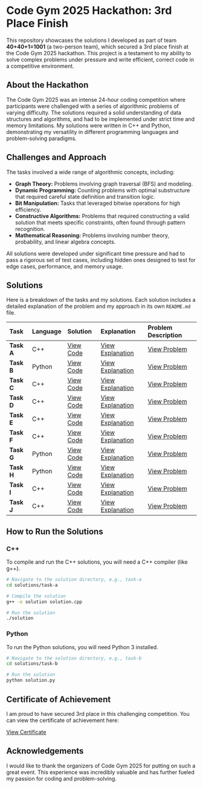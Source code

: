 # Code Gym 2025 Hackathon: 3rd Place Finish

This repository showcases the solutions I developed as part of team **40+40+1=1001** (a two-person team), which secured a 3rd place finish at the Code Gym 2025 hackathon. This project is a testament to my ability to solve complex problems under pressure and write efficient, correct code in a competitive environment.

## About the Hackathon

The Code Gym 2025 was an intense 24-hour coding competition where participants were challenged with a series of algorithmic problems of varying difficulty. The solutions required a solid understanding of data structures and algorithms, and had to be implemented under strict time and memory limitations. My solutions were written in C++ and Python, demonstrating my versatility in different programming languages and problem-solving paradigms.

## Challenges and Approach

The tasks involved a wide range of algorithmic concepts, including:
*   **Graph Theory:** Problems involving graph traversal (BFS) and modeling.
*   **Dynamic Programming:** Counting problems with optimal substructure that required careful state definition and transition logic.
*   **Bit Manipulation:** Tasks that leveraged bitwise operations for high efficiency.
*   **Constructive Algorithms:** Problems that required constructing a valid solution that meets specific constraints, often found through pattern recognition.
*   **Mathematical Reasoning:** Problems involving number theory, probability, and linear algebra concepts.

All solutions were developed under significant time pressure and had to pass a rigorous set of test cases, including hidden ones designed to test for edge cases, performance, and memory usage.

## Solutions

Here is a breakdown of the tasks and my solutions. Each solution includes a detailed explanation of the problem and my approach in its own `README.md` file.

| Task | Language | Solution | Explanation | Problem Description |
| :--- | :--- | :--- | :--- | :--- |
| **Task A** | C++ | [View Code](./solutions/task-a/solution.cpp) | [View Explanation](./solutions/task-a/README.md) | [View Problem](./task-questions/Task%20A.pdf) |
| **Task B** | Python | [View Code](./solutions/task-b/solution.py) | [View Explanation](./solutions/task-b/README.md) | [View Problem](./task-questions/Task%20B.pdf) |
| **Task C** | C++ | [View Code](./solutions/task-c/solution.cpp) | [View Explanation](./solutions/task-c/README.md) | [View Problem](./task-questions/Task%20C.pdf) |
| **Task D** | C++ | [View Code](./solutions/task-d/solution.cpp) | [View Explanation](./solutions/task-d/README.md) | [View Problem](./task-questions/Task%20D.pdf) |
| **Task E** | C++ | [View Code](./solutions/task-e/solution.cpp) | [View Explanation](./solutions/task-e/README.md) | [View Problem](./task-questions/Task%20E.pdf) |
| **Task F** | C++ | [View Code](./solutions/task-f/solution.cpp) | [View Explanation](./solutions/task-f/README.md) | [View Problem](./task-questions/Task%20F.pdf) |
| **Task G** | Python | [View Code](./solutions/task-g/solution.py) | [View Explanation](./solutions/task-g/README.md) | [View Problem](./task-questions/Task%20G.pdf) |
| **Task H** | Python | [View Code](./solutions/task-h/solution.py) | [View Explanation](./solutions/task-h/README.md) | [View Problem](./task-questions/Task%20H.pdf) |
| **Task I** | C++ | [View Code](./solutions/task-i/solution.cpp) | [View Explanation](./solutions/task-i/README.md) | [View Problem](./task-questions/Task%20I.pdf) |
| **Task J** | C++ | [View Code](./solutions/task-j/solution.cpp) | [View Explanation](./solutions/task-j/README.md) | [View Problem](./task-questions/Task%20J.pdf) |

## How to Run the Solutions

### C++

To compile and run the C++ solutions, you will need a C++ compiler (like g++).

```bash
# Navigate to the solution directory, e.g., task-a
cd solutions/task-a

# Compile the solution
g++ -o solution solution.cpp

# Run the solution
./solution
```

### Python

To run the Python solutions, you will need Python 3 installed.

```bash
# Navigate to the solution directory, e.g., task-b
cd solutions/task-b

# Run the solution
python solution.py
```

## Certificate of Achievement

I am proud to have secured 3rd place in this challenging competition. You can view the certificate of achievement here:

[View Certificate](./Hackathon_Certificate.jpeg)

## Acknowledgements

I would like to thank the organizers of Code Gym 2025 for putting on such a great event. This experience was incredibly valuable and has further fueled my passion for coding and problem-solving.

